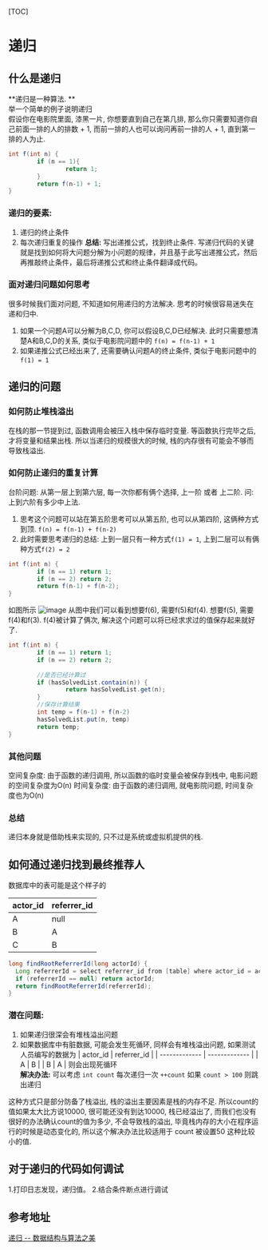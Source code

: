 [TOC]

# 递归

## 什么是递归
**递归是一种算法. **  
举一个简单的例子说明递归  
假设你在电影院里面, 漆黑一片, 你想要直到自己在第几排, 那么你只需要知道你自己前面一排的人的排数 + 1, 而前一排的人也可以询问再前一排的人 + 1, 直到第一排的人为止.   

```java
int f(int n) {
		if (n == 1){
				return 1;
		}
		return f(n-1) + 1;
}
```

### 递归的要素:

1. 递归的终止条件
2. 每次递归重复的操作
**总结:** 写出递推公式，找到终止条件. 
写递归代码的关键就是找到如何将大问题分解为小问题的规律，并且基于此写出递推公式，然后再推敲终止条件，最后将递推公式和终止条件翻译成代码。

### 面对递归问题如何思考
很多时候我们面对问题, 不知道如何用递归的方法解决. 思考的时候很容易迷失在递和归中.

1. 如果一个问题A可以分解为B,C,D, 你可以假设B,C,D已经解决. 此时只需要想清楚A和B,C,D的关系, 类似于电影院问题中的 `f(n) = f(n-1) + 1`
2. 如果递推公式已经出来了, 还需要确认问题A的终止条件, 类似于电影问题中的 `f(1) = 1`

## 递归的问题
### 如何防止堆栈溢出
在栈的那一节提到过, 函数调用会被压入栈中保存临时变量. 等函数执行完毕之后, 才将变量和结果出栈. 所以当递归的规模很大的时候, 栈的内存很有可能会不够而导致栈溢出. 

### 如何防止递归的重复计算
台阶问题: 从第一层上到第六层, 每一次你都有俩个选择, 上一阶 或者 上二阶. 问:上到六阶有多少中上法.

1. 思考这个问题可以站在第五阶思考可以从第五阶, 也可以从第四阶, 这俩种方式到顶. `f(n) = f(n-1) + f(n-2)`
2. 此时需要思考递归的总结: 上到一层只有一种方式`f(1) = 1`, 上到二层可以有俩种方式`f(2) = 2`
```java
int f(int n) {
		if (n == 1) return 1;
		if (n == 2) return 2;
		return f(n-1) + f(n-2);
}
```
如图所示
![image](../image/recursion.png)
从图中我们可以看到想要f(6), 需要f(5)和f(4). 想要f(5), 需要f(4)和f(3).  f(4)被计算了俩次, 解决这个问题可以将已经求求过的值保存起来就好了.
```java
int f(int n) {
		if (n == 1) return 1;
		if (n == 2) return 2;
		
		//是否已经计算过
		if (hasSolvedList.contain(n)) {
				return hasSolvedList.get(n);
		}
		//保存计算结果
		int temp = f(n-1) + f(n-2)
		hasSolvedList.put(n, temp)
		return temp;
}
```

### 其他问题
空间复杂度: 由于函数的递归调用, 所以函数的临时变量会被保存到栈中, 电影问题的空间复杂度为O(n)
时间复杂度: 由于函数的递归调用, 就电影院问题, 时间复杂度也为O(n) 

### 总结
递归本身就是借助栈来实现的, 只不过是系统或虚拟机提供的栈.   

## 如何通过递归找到最终推荐人
数据库中的表可能是这个样子的  

| actor_id  | referrer_id |
| ------------- | ------------- |
| A  | null  |
| B  | A  |
| C  | B  |
```java
long findRootReferrerId(long actorId) {
  Long referrerId = select referrer_id from [table] where actor_id = actorId;
  if (referrerId == null) return actorId;
  return findRootReferrerId(referrerId);
}
```
### 潜在问题:

1. 如果递归很深会有堆栈溢出问题  
2. 如果数据库中有脏数据, 可能会发生死循环, 同样会有堆栈溢出问题, 如果测试人员编写的数据为 
| actor_id  | referrer_id |
| ------------- | ------------- |
| A  | B  |
| B  | A  |
则会出现死循环  
**解决办法:** 可以考虑 `int count` 每次递归一次 `++count` 如果 `count > 100` 则跳出递归

这种方式只是部分防备了栈溢出, 栈的溢出主要因素是栈的内存不足. 所以count的值如果太大比方说10000, 很可能还没有到达10000, 栈已经溢出了, 而我们也没有很好的办法确认count的值为多少, 不会导致栈的溢出, 毕竟栈内存的大小在程序运行的时候是动态变化的, 所以这个解决办法比较适用于 count 被设置50 这种比较小的值. 

## 对于递归的代码如何调试
1.打印日志发现，递归值。
2.结合条件断点进行调试

## 参考地址
[递归 -- 数据结构与算法之美](https://time.geekbang.org/column/article/41440)

















